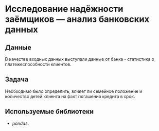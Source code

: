 # Исследование надёжности заёмщиков — анализ банковских данных

## Данные

В качестве входных данных выступали данные от банка - статистика о платежеспособности клиентов.

## Задача

Необходимо было определить, влияет ли семейное положение и количество детей клиента на факт погашения кредита в срок.

## Используемые библиотеки

* *pandas*.
